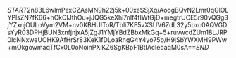 $START$2n83L6wlmPexCZAsMN9h22j5k+00xeSSjXq/AoogBQvN2Lmr0qGlOLYPlsZN7fK66+hCkCIJthOu+jJQG5keXhi7nlf4flWtGjD+megtrUCE5r90vQGg3jYZxnjOULoVym2VM+nv0KBHUlToR/Tbli7KF5vXSUV6ZdL32y5bxc0AQVGDsYyR03DPHjBUN3xnfjnjxA5jZgJ1YMjYBdZBbxMkGq+5+ruvwcdZUm18LJRP0IcNNxweUOHK9AfHrSr83KeK1fDLoaRngG4Y4yo75p/H9jSbYWXMH9PWw+mOkgowmaqTfCx0L0oNoinPXiKZ6SgKBpF1BtIAcIeoaqM0sA==$END$
